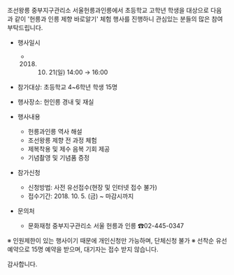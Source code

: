조선왕릉 중부지구관리소 서울헌릉과인릉에서 초등학교 고학년 학생을 대상으로 다음과 같이 '헌릉과 인릉 제향 바로알기' 체험 행사를 진행하니 관심있는 분들의 많은 참여 부탁드립니다.

- 행사일시
  - 2018. 10. 21(일) 14:00 → 16:00

- 참가대상: 초등학교 4~6학년 학생 15명

- 행사장소: 헌인릉 경내 및 재실

- 행사내용
  - 헌릉과인릉 역사 해설
  - 조선왕릉 제향 전 과정 체험
  - 제복착용 및 제수 음복 기회 제공
  - 기념촬영 및 기념품 증정

- 참가신청
  - 신청방법: 사전 유선접수(현장 및 인터넷 접수 불가)
  - 접수기간: 2018. 10. 5. (금) ~ 마감시까지

- 문의처
  - 문화재청 중부지구관리소 서울 헌릉과 인릉 ☎02-445-0347

※ 인원제한이 있는 행사이기 때문에 개인신청만 가능하며, 단체신청 불가
※ 선착순 유선예약으로 15명 예약을 받으며, 대기자는 접수 받지 않습니다.

감사합니다.